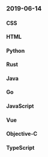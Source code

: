 ### 2019-06-14

#### CSS

#### HTML

#### Python

#### Rust

#### Java

#### Go

#### JavaScript

#### Vue

#### Objective-C

#### TypeScript
